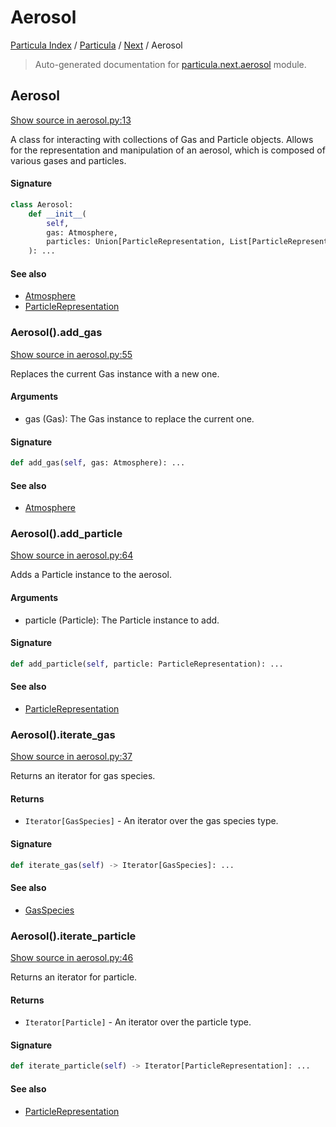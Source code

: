 # Aerosol

[Particula Index](../../README.md#particula-index) / [Particula](../index.md#particula) / [Next](./index.md#next) / Aerosol

> Auto-generated documentation for [particula.next.aerosol](../../../../particula/next/aerosol.py) module.

## Aerosol

[Show source in aerosol.py:13](../../../../particula/next/aerosol.py#L13)

A class for interacting with collections of Gas and Particle objects.
Allows for the representation and manipulation of an aerosol, which
is composed of various gases and particles.

#### Signature

```python
class Aerosol:
    def __init__(
        self,
        gas: Atmosphere,
        particles: Union[ParticleRepresentation, List[ParticleRepresentation]],
    ): ...
```

#### See also

- [Atmosphere](gas/atmosphere.md#atmosphere)
- [ParticleRepresentation](particles/representation.md#particlerepresentation)

### Aerosol().add_gas

[Show source in aerosol.py:55](../../../../particula/next/aerosol.py#L55)

Replaces the current Gas instance with a new one.

#### Arguments

- gas (Gas): The Gas instance to replace the current one.

#### Signature

```python
def add_gas(self, gas: Atmosphere): ...
```

#### See also

- [Atmosphere](gas/atmosphere.md#atmosphere)

### Aerosol().add_particle

[Show source in aerosol.py:64](../../../../particula/next/aerosol.py#L64)

Adds a Particle instance to the aerosol.

#### Arguments

- particle (Particle): The Particle instance to add.

#### Signature

```python
def add_particle(self, particle: ParticleRepresentation): ...
```

#### See also

- [ParticleRepresentation](particles/representation.md#particlerepresentation)

### Aerosol().iterate_gas

[Show source in aerosol.py:37](../../../../particula/next/aerosol.py#L37)

Returns an iterator for gas species.

#### Returns

- `Iterator[GasSpecies]` - An iterator over the gas species type.

#### Signature

```python
def iterate_gas(self) -> Iterator[GasSpecies]: ...
```

#### See also

- [GasSpecies](gas/species.md#gasspecies)

### Aerosol().iterate_particle

[Show source in aerosol.py:46](../../../../particula/next/aerosol.py#L46)

Returns an iterator for particle.

#### Returns

- `Iterator[Particle]` - An iterator over the particle type.

#### Signature

```python
def iterate_particle(self) -> Iterator[ParticleRepresentation]: ...
```

#### See also

- [ParticleRepresentation](particles/representation.md#particlerepresentation)
